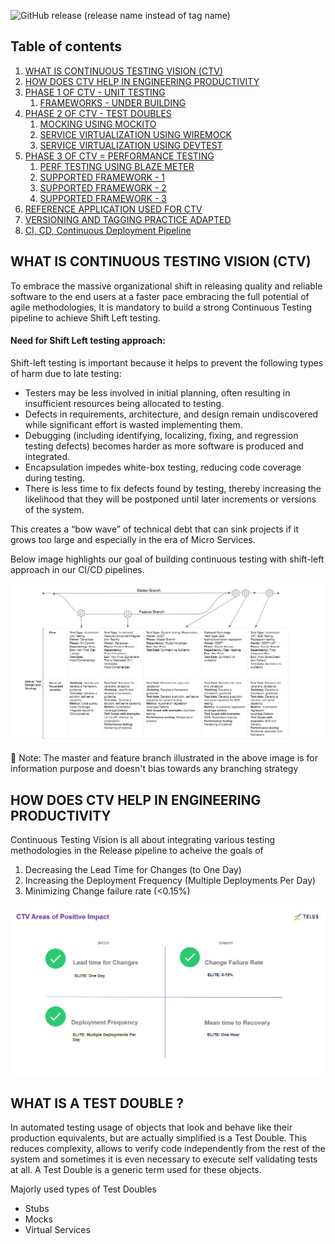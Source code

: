 ![GitHub release (release name instead of tag name)](https://img.shields.io/github/v/release/koushikgurijala/telus%20/%20triangulum-ctv-stansRobotShop?display_name=release&include_prereleases)

## Table of contents
1. [WHAT IS CONTINUOUS TESTING VISION (CTV)](#toc-1)
2. [HOW DOES CTV HELP IN ENGINEERING PRODUCTIVITY](#toc-2)
3. [PHASE 1 OF CTV - UNIT TESTING](#toc-3)
     1. [FRAMEWORKS - UNDER BUILDING](#toc-3-1)
4. [PHASE 2 OF CTV - TEST DOUBLES](#toc-4)
     1. [MOCKING USING MOCKITO](#toc-4-1)
     2. [SERVICE VIRTUALIZATION USING WIREMOCK](#toc-4-2)
     3. [SERVICE VIRTUALIZATION USING DEVTEST](#toc-4-3)
5. [PHASE 3 OF CTV = PERFORMANCE TESTING](#toc-5)
     1. [PERF TESTING USING BLAZE METER](#toc-5-1)
     2. [SUPPORTED FRAMEWORK - 1](#toc-5-2)
     3. [SUPPORTED FRAMEWORK - 2](#toc-5-3)
     4. [SUPPORTED FRAMEWORK - 3](#toc-5-4)
6. [REFERENCE APPLICATION USED FOR CTV](#toc-6)
7. [VERSIONING AND TAGGING PRACTICE ADAPTED](#toc-7)
8. [CI, CD, Continuous Deployment Pipeline](#toc-8)

## WHAT IS CONTINUOUS TESTING VISION (CTV)<a name="#toc-1"/>

To embrace the massive organizational shift in releasing quality and reliable software to the end users at a faster pace embracing the full potential of agile methodologies, It is mandatory to build a strong Continuous Testing pipeline to achieve Shift Left testing.

#### Need for Shift Left testing approach:

Shift-left testing is important because it helps to prevent the following types of harm due to late testing:

* Testers may be less involved in initial planning, often resulting in insufficient resources being allocated to testing.
* Defects in requirements, architecture, and design remain undiscovered while significant effort is wasted implementing them.
* Debugging (including identifying, localizing, fixing, and regression testing defects) becomes harder as more software is produced and integrated.
* Encapsulation impedes white-box testing, reducing code coverage during testing.
* There is less time to fix defects found by testing, thereby increasing the likelihood that they will be postponed until later increments or versions of the system. 

This creates a “bow wave” of technical debt that can sink projects if it grows too large and especially in the era of Micro Services.

Below image highlights our goal of building continuous testing with shift-left approach in our CI/CD pipelines.

![CTV Proposed Plan](readme/ctv-proposed-plan-img.jpg)

:memo: Note: The master and feature branch illustrated in the above image is for information purpose and doesn't bias towards any branching strategy

## HOW DOES CTV HELP IN ENGINEERING PRODUCTIVITY
Continuous Testing Vision is all about integrating various testing methodologies in the Release pipeline to acheive the goals of 
1. Decreasing the Lead Time for Changes (to One Day)
2. Increasing the Deployment Frequency (Multiple Deployments Per Day)
3. Minimizing Change failure rate (<0.15%)

![CTV Areas of Positive Impact](readme/ctv-areas-of-positive-impact.jpg)

## WHAT IS A TEST DOUBLE ?

In automated testing usage of objects that look and behave like their production equivalents, but are actually simplified is a Test Double. This reduces complexity, allows to verify code independently from the rest of the system and sometimes it is even necessary to execute self validating tests at all. A Test Double is a generic term used for these objects.

Majorly used types of Test Doubles

* Stubs 
* Mocks
* Virtual Services


